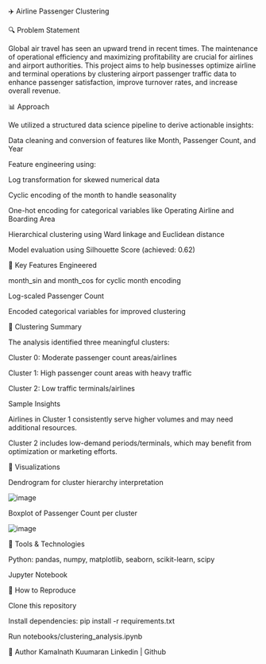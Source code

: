 ✈️ Airline Passenger Clustering

🔍 Problem Statement

Global air travel has seen an upward trend in recent times. The maintenance of operational efficiency and maximizing profitability are crucial for airlines and airport authorities. This project aims to help businesses optimize airline and terminal operations by clustering airport passenger traffic data to enhance passenger satisfaction, improve turnover rates, and increase overall revenue.

📊 Approach

We utilized a structured data science pipeline to derive actionable insights:

Data cleaning and conversion of features like Month, Passenger Count, and Year

Feature engineering using:

Log transformation for skewed numerical data

Cyclic encoding of the month to handle seasonality

One-hot encoding for categorical variables like Operating Airline and Boarding Area

Hierarchical clustering using Ward linkage and Euclidean distance

Model evaluation using Silhouette Score (achieved: 0.62)

🔹 Key Features Engineered

month_sin and month_cos for cyclic month encoding

Log-scaled Passenger Count

Encoded categorical variables for improved clustering

🔺 Clustering Summary

The analysis identified three meaningful clusters:

Cluster 0: Moderate passenger count areas/airlines

Cluster 1: High passenger count areas with heavy traffic

Cluster 2: Low traffic terminals/airlines

Sample Insights

Airlines in Cluster 1 consistently serve higher volumes and may need additional resources.

Cluster 2 includes low-demand periods/terminals, which may benefit from optimization or marketing efforts.

👀 Visualizations

Dendrogram for cluster hierarchy interpretation

![image](https://github.com/user-attachments/assets/af2dc6f1-ba4d-4142-8e7d-2a1b12907ed5)

Boxplot of Passenger Count per cluster

![image](https://github.com/user-attachments/assets/75f57234-ee24-4ae3-b96c-07dfccd7236a)

🚀 Tools & Technologies

Python: pandas, numpy, matplotlib, seaborn, scikit-learn, scipy

Jupyter Notebook

🔗 How to Reproduce

Clone this repository

Install dependencies: pip install -r requirements.txt

Run notebooks/clustering_analysis.ipynb

👤 Author
Kamalnath Kuumaran
Linkedin | Github


